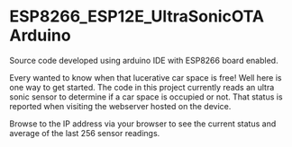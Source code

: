# ESP8266_ESP12E_UltraSonicOTA Arduino

Source code developed using arduino IDE with ESP8266 board enabled.

Every wanted to know when that lucerative car space is free! Well here is one way to get started.
The code in this project currently reads an ultra sonic sensor to determine if a car space is 
occupied or not. That status is reported when visiting the webserver hosted on the device.
 
Browse to the IP address via your browser to see the current status and average of the last 256 sensor readings.



